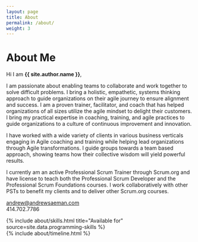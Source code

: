 ```yaml
---
layout: page
title: About
permalink: /about/
weight: 3
---
```


# **About Me**

Hi I am **{{ site.author.name }}**,

I am passionate about enabling teams to collaborate and work together to solve difficult problems. I bring a holistic, empathetic, systems thinking approach to guide organizations on their agile journey to ensure alignment and success. I am a proven trainer, facilitator, and coach that has helped organizations of all sizes utilize the agile mindset to delight their customers. I bring my practical expertise in coaching, training, and agile practices to guide organizations to a culture of continuous improvement and innovation.

I have worked with a wide variety of clients in various business verticals engaging in Agile coaching and training while helping lead organizations through Agile transformations. I guide groups towards a team based approach, showing teams how their collective wisdom will yield powerful results.

I currently am an active Professional Scrum Trainer through Scrum.org and have license to teach both the Professional Scrum Developer and the Professional Scrum Foundations courses. I work collaboratively with other PSTs to benefit my clients and to deliver other Scrum.org courses.

<div class="row justify-content-center align-items-center p-4">
  <div class="col-lg-4 col-md-6 text-center mt-4">
    <p><a href="mailto:andrew@andrewsaeman.com">andrew@andrewsaeman.com</a><br />414.702.7786</p>
  </div>
</div>

<div class="row">
{% include about/skills.html title="Available for" source=site.data.programming-skills %}
</div>

<div class="row">
{% include about/timeline.html %}
</div>